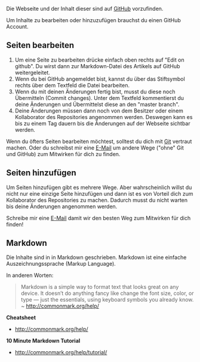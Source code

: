 Die Webseite und der Inhalt dieser sind auf [GitHub](https://github.com/Kollektive-Geographie-Heidelberg/Kollektive-Geographie-Heidelberg) vorzufinden. 

Um Inhalte zu bearbeiten oder hinzuzufügen brauchst du einen GitHub Account.



## Seiten bearbeiten

1. Um eine Seite zu bearbeiten drücke einfach oben rechts auf "Edit on github". Du wirst dann zur Markdown-Datei des Artikels auf GitHub weitergeleitet.
2. Wenn du bei GitHub angemeldet bist, kannst du über das Stiftsymbol rechts über dem Textfeld die Datei bearbeiten.
3. Wenn du mit deinen Änderungen fertig bist, musst du diese noch Übermitteln (Commit changes). Unter dem Textfeld kommentierst du deine Änderungen und Übermittelst diese an den "master branch".
4. Deine Änderungen müssen dann noch von dem Besitzer oder einem Kollaborator des Repositories angenommen werden. Deswegen kann es bis zu einem Tag dauern bis die Änderungen auf der Webseite sichtbar werden.

Wenn du öfters Seiten bearbeiten möchtest, solltest du dich mit [Git](https://git-scm.com/) vertraut machen.
Oder du schreibst mir eine [E-Mail](about/kontakt) um andere Wege ("ohne" Git und GitHub) zum Mitwirken für dich zu finden.


## Seiten hinzufügen

Um Seiten hinzufügen gibt es mehrere Wege. Aber wahrscheinlich willst du nicht nur eine einzige Seite hinzufügen und dann ist es von Vorteil dich zum Kollaborator des Repositories zu machen. Dadurch musst du nicht warten bis deine Änderungen angenommen werden. 

Schreibe mir eine [E-Mail](about/kontakt) damit wir den besten Weg zum Mitwirken für dich finden!


## Markdown

Die Inhalte sind in in Markdown geschrieben. Markdown ist eine einfache Auszeichnungssprache (Markup Language).

In anderen Worten:
> Markdown is a simple way to format text that looks great on any device. It doesn’t do anything fancy like change the font size, color, or type — just the essentials, using keyboard symbols you already know. ~ http://commonmark.org/help/

**Cheatsheet**
- http://commonmark.org/help/

**10 Minute Markdown Tutorial**
- http://commonmark.org/help/tutorial/
